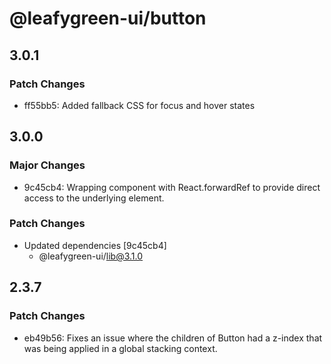 # @leafygreen-ui/button

## 3.0.1

### Patch Changes

- ff55bb5: Added fallback CSS for focus and hover states

## 3.0.0

### Major Changes

- 9c45cb4: Wrapping component with React.forwardRef to provide direct access to the underlying element.

### Patch Changes

- Updated dependencies [9c45cb4]
  - @leafygreen-ui/lib@3.1.0

## 2.3.7

### Patch Changes

- eb49b56: Fixes an issue where the children of Button had a z-index that was being applied in a global stacking context.
